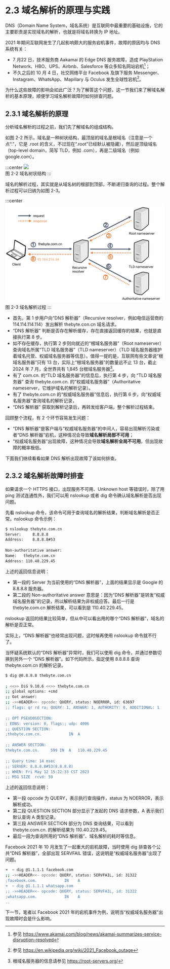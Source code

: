 # 2.3 域名解析的原理与实践


DNS（Domain Name System，域名系统）是互联网中最重要的基础设施，它的主要职责是实现域名的解析，也就是将域名转换为 IP 地址。

2021 年期间互联网发生了几起影响颇大的服务宕机事件，故障的原因均与 DNS 系统有关：
- 7 月22 日，技术服务商 Aakamai 的 Edge DNS 服务故障，造成 PlayStation Network、HBO、UPS、Airbnb、Salesforce 等众多知名网站宕机[^1]；
- 不久之后的 10 月 4 日，社交网络平台 Facebook 及旗下服务 Messenger、Instagram、WhatsApp、Mapillary 与 Oculus 发生全球性宕机[^2]。

为什么这些故障的影响会如此广泛？为了解答这个问题，这一节我们来了解域名解析的基本原理，顺便学习域名解析故障时如何排查问题。

## 2.3.1 域名解析的原理

分析域名解析的过程之前，我们先了解域名的组成结构。

如图 2-2 所示，域名是一种树状结构，最顶层的域名是根域名（注意是一个点“.”，它是 .root 的含义，不过现在“.root”已经默认被隐藏），然后是顶级域名（top-level domain，简写 TLD，例如 .com），再是二级域名（例如 google.com）。

:::center
  ![](../assets/dns-tree.webp)<br/>
  图 2-2 域名树状结构
:::

域名的解析过程，其实就是从域名树的根部到顶部，不断递归查询的过程。整个解析过程可以归纳为如图 2-3。

:::center
  ![](../assets/dns-example.png)<br/>
  图 2-3 域名解析过程
:::

- 首先，第 1 步用户向“DNS 解析器”（Recursive resolver，例如电信运营商的 114.114.114.114）发出解析 thebyte.con.cn 域名请求。
- “DNS 解析器” 判断是否存在解析缓存，存在直接返回缓存的结果，也就是直接执行第 8 步。
- 如不存在缓存，执行第 2 步则向就近的“根域名服务器”（Root nameserver）查询域名所属“TLD 域名服务器”（TLD nameserver）（TLD 域名服务器维护着域名托管、权威域名服务器等信息）。值得一提的是，互联网有些文章说“根域名服务器”只有 13 台，实际上“根域名服务器”的数量远不止 13 台，截止 2024 年 7 月，全世界共有 1,845 台根域名服务器[^3]。
- 有了 com.cn. 的“TLD 域名服务器”的信息后，执行第 4 步，向 “TLD 域名服务器” 查询 thebyte.com.cn. 的“权威域名服务器”（Authoritative nameserver，它维护域名的解析记录）。
- 有了 thebyte.com.cn 的“权威域名服务器”信息后，执行第 6 步，向“权威域名服务器”查询域名的解析记录，
- “DNS 解析器” 获取到解析记录后，再转发给客户端，整个解析过程结束。 

回顾整个流程，有 2 个环节容易发生问题：
- “DNS 解析器”是客户端与“权威域名服务器”的中间人，容易出现解析污染或者“DNS 解析器”宕机，这种情况会导致**域名解析局部不可用**；
- “权威域名服务器”出现故障，这种情况会导致**域名解析全局不可用**，但出现故障的概率极低。

下面我们继续看看如果 DNS 解析出现故障了该如何排查。

## 2.3.2 域名解析故障时排查

如果请求一个 HTTPS 接口，出现服务不可用、Unknown host 等错误时，除了用 ping 测试连通性外，我们可以用 nslookup 或者 dig 命令确认域名解析是否出现问题。

先看 nslookup 命令，该命令可用于查询域名的解析结果，判断域名解析是否正常。nslookup 命令示例：
```bash
$ nslookup thebyte.com.cn        
Server:		8.8.8.8
Address:	8.8.8.8#53

Non-authoritative answer:
Name:	thebyte.com.cn
Address: 110.40.229.45
```
上述的返回信息说明：

- 第一段的 Server 为当前使用的“DNS 解析器”，上面的结果显示是 Google 的 8.8.8.8 服务器。
- 第二段的 Non-authoritative answer 意思是：因为“DNS 解析器”是转发“权威域名服务器”的记录，所以解析结果为非权威应答。最后一行是 thebyte.com.cn 解析结果，可以看到是 110.40.229.45。

nslookup 返回的结果比较简单，但从中可以看出用的哪个“DNS 解析器”，域名的解析是否正常。

实际上，“DNS 解析器”也经常出现问题，这时候再使用 nslookup 命令就不行了。

当怀疑系统默认的“DNS 解析器”异常时，我们可以使用 dig 命令，并通过参数切换到另外一个 “DNS 解析器”。如下代码所示，指定使用 8.8.8.8 查询 thebyte.com.cn 的解析记录。

```bash
$ dig @8.8.8.8 thebyte.com.cn

; <<>> DiG 9.10.6 <<>> thebyte.com.cn
;; global options: +cmd
;; Got answer:
;; ->>HEADER<<- opcode: QUERY, status: NOERROR, id: 63697
;; flags: qr rd ra; QUERY: 1, ANSWER: 1, AUTHORITY: 0, ADDITIONAL: 1

;; OPT PSEUDOSECTION:
; EDNS: version: 0, flags:; udp: 4096
;; QUESTION SECTION:
;thebyte.com.cn.			IN	A

;; ANSWER SECTION:
thebyte.com.cn.		599	IN	A	110.40.229.45

;; Query time: 14 msec
;; SERVER: 8.8.8.8#53(8.8.8.8)
;; WHEN: Fri May 12 15:22:33 CST 2023
;; MSG SIZE  rcvd: 59
```

上述的返回信息说明：
- 第一段 opcode 为 QUERY，表示执行查询操作，status 为 NOERROR，表示解析成功。
- 第二段 QUESTION SECTION 部分显示了发起的 DNS 请求参数，A 表示我们默认查询 A 类型记录。
- 第三段 ANSWER SECTION 部分为 DNS 查询结果，可以看到 thebyte.com.cn. 的解析结果为 110.40.229.45。
- 最后一段为查询所用的“DNS 解析器”、域名解析的耗时等信息。

Facebook 2021 年 10 月发生了一起重大的宕机故障，当时使用 dig 排查各个公共“DNS 解析器”，全部出现 SERVFAIL 错误，这说明是“权威域名服务器”出现了问题。

```bash
➜  ~ dig @1.1.1.1 facebook.com
;; ->>HEADER<<- opcode: QUERY, status: SERVFAIL, id: 31322
;facebook.com.            IN    A
➜  ~ dig @1.1.1.1 whatsapp.com
;; ->>HEADER<<- opcode: QUERY, status: SERVFAIL, id: 31322
;whatsapp.com.            IN    A
..
```

下一节，笔者以 Facebook 2021 年的宕机事件为例，说明当“权威域名服务器”出现故障时会是什么影响。


[^1]: 参见 https://www.akamai.com/blog/news/akamai-summarizes-service-disruption-resolved
[^2]: 参见 https://en.wikipedia.org/wiki/2021_Facebook_outage
[^3]: 根域名服务器的信息请参见 https://root-servers.org/
